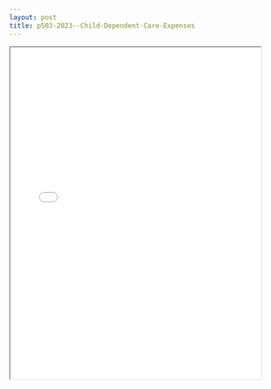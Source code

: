 ```yaml
---
layout: post
title: p503-2023--Child-Dependent-Care-Expenses
---
```


<div class="pdf-container">
<iframe src="/ea/_pdf-2-md/p503-2023--Child-Dependent-Care-Expenses.pdf" height="600" width="90%" allowFullScreen="true"></iframe>
</div>

